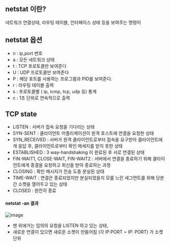 ## netstat 이란?
 
 네트워크 연결상태, 라우팅 테이블, 인터페이스 상태 등을 보여주는 명령어
 
 
 
 ## netstat 옵션
  - n : ip,port 번호
  - a : 모든 네트워크 상태
  - t : TCP 프로토콜만 보여준다
  - U : UDP 프로토콜만 보여준다
  - P : 해당 포트를 사용하는 프로그램과 PID를 보여준다.
  - r : 라우팅 테이블 출력
  - s : 프로토콜별 ( ip, icmp, tcp, udp 등) 통계
  - c : 1초 단위로 연속적으로 출력



##  TCP state

- LISTEN : 서버가 접속 요청을 기다리는 상태
- SYN-SENT : 클라이언트 어플리케이션이 원격 호스트에 연결을 요청한 상태
- SYN_RECEIVED : 서버가 원격 클라이언트로부터 접속을 요구받아 클라이언트에게 응답 후, 클라이언트로부터 확인 메세지를 받지 못한 상태
- ESTABLISHED : 3 way-handshaking 이 완료된 후 서로 연결된 상태
- FIN-WAIT1, CLOSE-WAIT, FIN-WAIT2 : 서버에서 연결을 종료하기 위해 클라이언트에게 종결을 요청하고 회신을 받아 종료하는 과정
- CLOSING : 확인 메시지가 전송 도중 분실된 상태
- TIME-WAIT : 연결은 종료되었지만 분실되었을지 모를 느린 세그먼트를 위해 당분간 소켓을 열어두고 있는 상태
- CLOSED : 완전히 종료

#### netstat -an 결과

![image](https://user-images.githubusercontent.com/45115557/134955481-86594632-d922-41f7-bc64-d5765fce90de.png)
- 맨 위에거는 임의의 요청을 LISTEN 하고 있는 상태,
- 새로운 연결이 있으면 새로운 소켓이 만들어짐 (각 IP:PORT ~ IP: PORT) 가 소켓 단위

